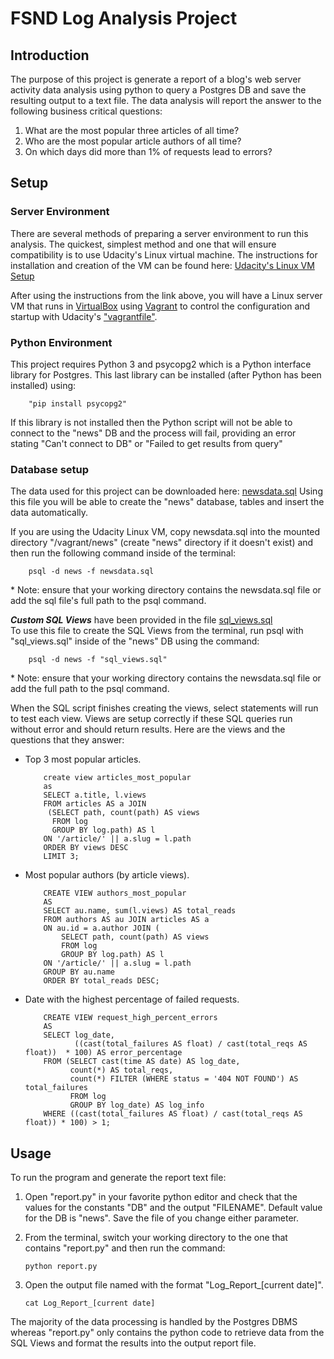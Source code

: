 # FSND Log Analysis Project

## Introduction

The purpose of this project is generate a report of a blog's web server activity data analysis using python to query a Postgres DB and save the resulting output to a text file.  The data analysis will report the answer to the following business critical questions:

1.  What are the most popular three articles of all time?
2.  Who are the most popular article authors of all time?
3.  On which days did more than 1% of requests lead to errors?

## Setup

### Server Environment

There are several methods of preparing a server environment to run this analysis. The quickest, simplest method and one that will ensure compatibility is to use Udacity's Linux virtual machine.  The instructions for installation and creation of the VM can be found here:
[Udacity's Linux VM Setup](https://classroom.udacity.com/nanodegrees/nd004/parts/8d3e23e1-9ab6-47eb-b4f3-d5dc7ef27bf0/modules/bc51d967-cb21-46f4-90ea-caf73439dc59/lessons/5475ecd6-cfdb-4418-85a2-f2583074c08d/concepts/14c72fe3-e3fe-4959-9c4b-467cf5b7c3a0)

After using the instructions from the link above, you will have a Linux server VM that runs in [VirtualBox](https://www.virtualbox.org/wiki/Downloads) using [Vagrant](https://www.vagrantup.com/downloads.html) to control the configuration and startup with  Udacity's ["vagrantfile"](https://github.com/udacity/fullstack-nanodegree-vm).

### Python Environment

This project requires Python 3 and psycopg2 which is a Python interface library for Postgres.  This last library can be installed (after Python has been installed) using:

        "pip install psycopg2"

If this library is not installed then the Python script will not be able to connect to the "news" DB and the process will fail, providing an error stating "Can't connect to DB" or "Failed to get results from query"

### Database setup

The data used for this project can be downloaded here: [newsdata.sql](https://d17h27t6h515a5.cloudfront.net/topher/2016/August/57b5f748_newsdata/newsdata.zip)  Using this file you will be able to create the "news" database, tables and insert the data automatically.

If you are using the Udacity Linux VM, copy newsdata.sql into the mounted directory "/vagrant/news" (create "news" directory if it doesn't exist)  and then run the following command inside of the terminal:

        psql -d news -f newsdata.sql

\* Note: ensure that your working directory contains the newsdata.sql file or add the sql file's full path to the psql command.

**_Custom SQL Views_** have been provided in the file  [sql_views.sql](https://github.com/rlugojr/FSND-Log-Analysis-Project/blob/master/sql_views.sql)\
To use this file to create the SQL Views from the terminal, run psql with "sql_views.sql" inside of the "news" DB using the command:

        psql -d news -f "sql_views.sql"

\* Note: ensure that your working directory contains the newsdata.sql file or add the full path to the psql command.

When the SQL script finishes creating the views, select statements will run to test each view.  Views are setup correctly if these SQL queries run without error and should return results.  Here are the views and the questions that they answer:

-   Top 3 most popular articles.


            create view articles_most_popular
            as
            SELECT a.title, l.views
            FROM articles AS a JOIN
             (SELECT path, count(path) AS views
              FROM log
              GROUP BY log.path) AS l
            ON '/article/' || a.slug = l.path
            ORDER BY views DESC
            LIMIT 3;

-   Most popular authors (by article views).


            CREATE VIEW authors_most_popular
            AS
            SELECT au.name, sum(l.views) AS total_reads
            FROM authors AS au JOIN articles AS a
            ON au.id = a.author JOIN (
                SELECT path, count(path) AS views
                FROM log
                GROUP BY log.path) AS l
            ON '/article/' || a.slug = l.path
            GROUP BY au.name
            ORDER BY total_reads DESC;

-   Date with the highest percentage of failed requests.


            CREATE VIEW request_high_percent_errors
            AS
            SELECT log_date,
                   ((cast(total_failures AS float) / cast(total_reqs AS float))  * 100) AS error_percentage
            FROM (SELECT cast(time AS date) AS log_date,
                  count(*) AS total_reqs,
                  count(*) FILTER (WHERE status = '404 NOT FOUND') AS total_failures
                  FROM log
                  GROUP BY log_date) AS log_info
            WHERE ((cast(total_failures AS float) / cast(total_reqs AS float)) * 100) > 1;

## Usage

To run the program and generate the report text file:

1.  Open "report.py" in your favorite python editor and check that the values for the constants "DB" and the output "FILENAME".  Default value for the DB is "news".  Save the file of you change either parameter.

2.  From the terminal, switch your working directory to the one that contains "report.py" and then run the command:


        python report.py

2.  Open the output file named with the format "Log_Report\_[current date]".


        cat Log_Report_[current date]

The majority of the data processing is handled by the Postgres DBMS whereas "report.py" only contains the python code to retrieve data from the SQL Views and format the results into the output report file.
